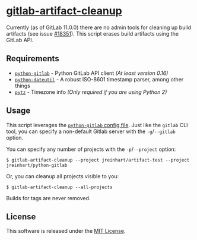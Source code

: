 [gitlab-artifact-cleanup]
=========================

Currently (as of GitLab 11.0.0) there are no admin tools for cleaning up
build artifacts (see issue [#18351]). This script erases build artifacts
using the GitLab API.

## Requirements
- [`python-gitlab`] - Python GitLab API client *(At least version 0.16)*
- [`python-dateutil`] - A robust ISO-8601 timestamp parser, among other things
- [`pytz`] - Timezone info *(Only required if you are using Python 2)*

## Usage
This script leverages the [`python-gitlab` config file][python-gitlab-config].
Just like the `gitlab` CLI tool, you can specify a non-default Gitlab server
with the `-g`/`--gitlab` option.

You can specify any number of projects with the `-p`/`--project` option:

    $ gitlab-artifact-cleanup --project jreinhart/artifact-test --project jreinhart/python-gitlab

Or, you can cleanup all projects visible to you:

    $ gitlab-artifact-cleanup --all-projects

Builds for tags are never removed.

## License

This software is released under the [MIT License](https://opensource.org/licenses/MIT).


[gitlab-artifact-cleanup]: https://gitlab.com/JonathonReinhart/gitlab-artifact-cleanup

[#18351]: https://gitlab.com/gitlab-org/gitlab-ce/issues/18351
[d4a24a5c4d]: https://github.com/gpocentek/python-gitlab/commit/d4a24a5c4dc54ac03b917723347047e3995afcc9

[`python-gitlab`]: https://github.com/gpocentek/python-gitlab
[python-gitlab-config]: http://python-gitlab.readthedocs.io/en/stable/cli.html#configuration
[`python-dateutil`]: https://dateutil.readthedocs.io/en/stable/
[`pytz`]: http://pythonhosted.org/pytz/
